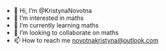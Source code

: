 - 👋 Hi, I’m @KristynaNovotna
- 👀 I’m interested in maths
- 🌱 I’m currently learning maths
- 💞️ I’m looking to collaborate on maths
- 📫 How to reach me novotnakristyna@outlook.com

<!---
KristynaNovotna/KristynaNovotna is a ✨ special ✨ repository because its `README.md` (this file) appears on your GitHub profile.
You can click the Preview link to take a look at your changes.
--->
